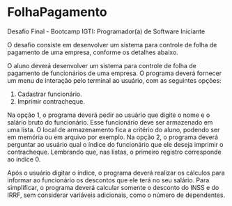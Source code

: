 # FolhaPagamento
Desafio Final - Bootcamp IGTI: Programador(a) de Software Iniciante

O desafio consiste em desenvolver um sistema para controle de folha de pagamento de uma empresa, conforme os detalhes abaixo.

O aluno deverá desenvolver um sistema para controle de folha de pagamento de funcionários de uma empresa. 
O programa deverá fornecer um menu de interação pelo terminal ao usuário, com as seguintes opções:
1) Cadastrar funcionário.
2) Imprimir contracheque.

Na opção 1, o programa deverá pedir ao usuário que digite o nome e o salário bruto do funcionário. 
Esse funcionário deve ser armazenado em uma lista. 
O local de armazenamento fica a critério do aluno, podendo ser em memória ou em arquivo por exemplo.
Na opção 2, o programa deverá perguntar ao usuário qual o índice do funcionário que ele deseja imprimir o contracheque. 
Lembrando que, nas listas, o primeiro registro corresponde ao índice 0.

Após o usuário digitar o índice, o programa deverá realizar os cálculos para informar ao funcionário os descontos que ele terá no seu salário. 
Para simplificar, o programa deverá calcular somente o desconto do INSS e do IRRF, sem considerar variáveis adicionais, como o número de dependentes.
